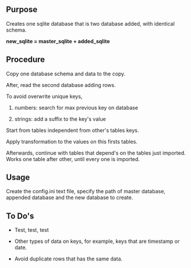 ## Purpose 

Creates one sqlite database that is two database added, 
with identical schema.

**new_sqlite = master_sqlite + added_sqlite**

## Procedure

Copy one database schema and data to the copy.

After, read the second database adding rows.

To avoid overwrite unique keys, 

1) numbers: search for max previous key on database

2) strings: add a suffix to the key's value

Start from tables independent from other's tables keys.

Apply transformation to the values on this firsts tables.

Afterwards, continue with tables that depend's on 
the tables just imported. Works one table after other, 
until every one is imported.

## Usage

Create the config.ini text file, 
specify the path of master database, appended database 
and the new database to create.


## To Do's

* Test, test, test

* Other types of data on keys, for example, keys that are timestamp or date.

* Avoid duplicate rows that has the same data.




